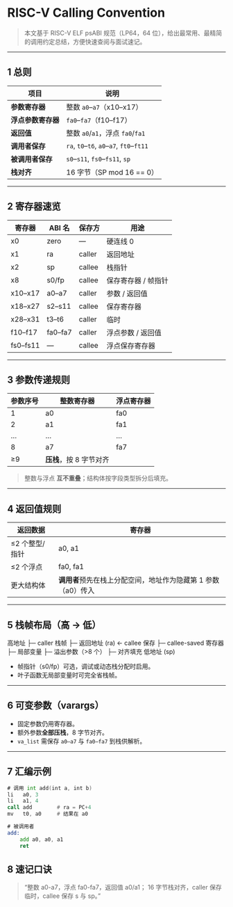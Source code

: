 # RISC-V Calling Convention

> 本文基于 RISC-V ELF psABI 规范（LP64，64 位），给出最常用、最精简的调用约定总结，方便快速查阅与面试速记。

---

## 1 总则
| 项目 | 说明 |
|---|---|
| **参数寄存器** | 整数 `a0`–`a7`（x10–x17） |
| **浮点参数寄存器** | `fa0`–`fa7`（f10–f17） |
| **返回值** | 整数 `a0`/`a1`，浮点 `fa0`/`fa1` |
| **调用者保存** | `ra`, `t0`–`t6`, `a0`–`a7`, `ft0`–`ft11` |
| **被调用者保存** | `s0`–`s11`, `fs0`–`fs11`, `sp` |
| **栈对齐** | 16 字节（SP mod 16 == 0） |

---

## 2 寄存器速览
| 寄存器 | ABI 名 | 保存方 | 用途 |
|---|---|---|---|
| x0 | zero | — | 硬连线 0 |
| x1 | ra | caller | 返回地址 |
| x2 | sp | callee | 栈指针 |
| x8 | s0/fp | callee | 保存寄存器 / 帧指针 |
| x10–x17 | a0–a7 | caller | 参数 / 返回值 |
| x18–x27 | s2–s11 | callee | 保存寄存器 |
| x28–x31 | t3–t6 | caller | 临时 |
| f10–f17 | fa0–fa7 | caller | 浮点参数 / 返回值 |
| fs0–fs11 | — | callee | 浮点保存寄存器 |

---

## 3 参数传递规则
| 参数序号 | 整数寄存器 | 浮点寄存器 |
|---|---|---|
| 1 | a0 | fa0 |
| 2 | a1 | fa1 |
| … | … | … |
| 8 | a7 | fa7 |
| ≥9 | **压栈**，按 8 字节对齐 |

> 整数与浮点 **互不重叠**；结构体按字段类型拆分后填充。

---

## 4 返回值规则
| 返回数据 | 寄存器 |
|---|---|
| ≤2 个整型/指针 | a0, a1 |
| ≤2 个浮点 | fa0, fa1 |
| 更大结构体 | **调用者**预先在栈上分配空间，地址作为隐藏第 1 参数（a0）传入 |

---

## 5 栈帧布局（高 → 低）
高地址
├─ caller 栈帧
├─ 返回地址 (ra)        ← callee 保存
├─ callee-saved 寄存器
├─ 局部变量
├─ 溢出参数（>8 个）
├─ 对齐填充
低地址 (sp)

- 帧指针（s0/fp）可选，调试或动态栈分配时启用。  
- 叶子函数无局部变量时可完全省栈帧。

---

## 6 可变参数（varargs）
- 固定参数仍用寄存器。  
- 额外参数**全部压栈**，8 字节对齐。  
- `va_list` 需保存 `a0–a7` 与 `fa0–fa7` 到栈供解析。

---

## 7 汇编示例
```asm
# 调用 int add(int a, int b)
li   a0, 3
li   a1, 4
call add        # ra = PC+4
mv   t0, a0     # 结果在 a0

# 被调用者
add:
    add a0, a0, a1
    ret
```

## 8 速记口诀
> “整数 a0-a7，浮点 fa0-fa7，返回值 a0/a1；
> 16 字节栈对齐，caller 保存临时，callee 保存 s 与 sp。”
